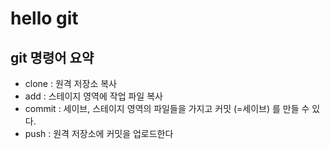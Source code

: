 # hello git

## git 명령어 요약

- clone : 원격 저장소 복사
- add : 스테이지 영역에 작업 파일 복사
- commit : 세이브, 스테이지 영역의 파일들을 가지고 커밋 (=세이브) 를 만들 수 있다.
- push : 원격 저장소에 커밋을 업로드한다